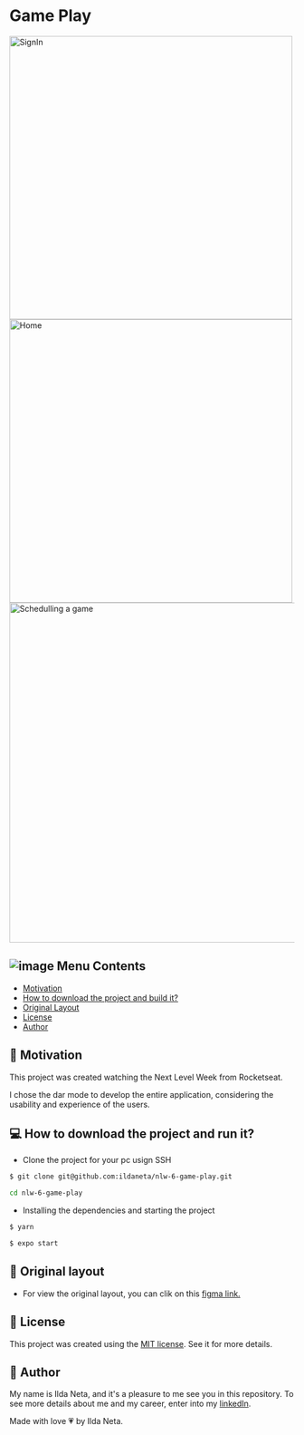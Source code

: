 # Game Play

<img width="500" alt="SignIn" src="https://user-images.githubusercontent.com/21963291/123958738-c8ef4800-d983-11eb-9f01-9b6d01bd8605.png">

<img width="500" alt="Home" src="https://user-images.githubusercontent.com/21963291/123958752-cdb3fc00-d983-11eb-927f-cd4914e3fd74.png">

<img width="600" alt="Schedulling a game" src="https://user-images.githubusercontent.com/21963291/123958758-d0165600-d983-11eb-9732-6522933727c1.png">

## ![image](https://user-images.githubusercontent.com/21963291/85338764-45ba2d00-b4b9-11ea-921a-d15eb692b2ea.png) Menu Contents

- [Motivation](#pushpin-motivation)
- [How to download the project and build it?](#computer-how-to-download-the-project-and-build-it-?)
- [Original Layout](#page_with_curl-original-layout)
- [License](#scroll-license)
- [Author](#pencil-author)

## :pushpin: Motivation

This project was created watching the Next Level Week from Rocketseat.

I chose the dar mode to develop the entire application, considering the usability and experience of the users.

## :computer: How to download the project and run it?

- Clone the project for your pc usign SSH

```bash
$ git clone git@github.com:ildaneta/nlw-6-game-play.git

cd nlw-6-game-play
```

- Installing the dependencies and starting the project

```bash
$ yarn

$ expo start
```

## :page_with_curl: Original layout

- For view the original layout, you can clik on this [figma link.](<https://www.figma.com/file/h6qIOUQHTnt8pH07JmbRok/GamePlay---NLW-Together-(Copy)?node-id=58913%3A83>)

## :scroll: License

This project was created using the [MIT license](https://github.com/ildaneta/nlw-6-game-play/blob/main/LICENSE). See it for more details.

## :pencil: Author

My name is Ilda Neta, and it's a pleasure to me see you in this repository.
To see more details about me and my career, enter into my [linkedIn](https://www.linkedin.com/in/ildaneta/).

Made with love :heartpulse: by Ilda Neta.
